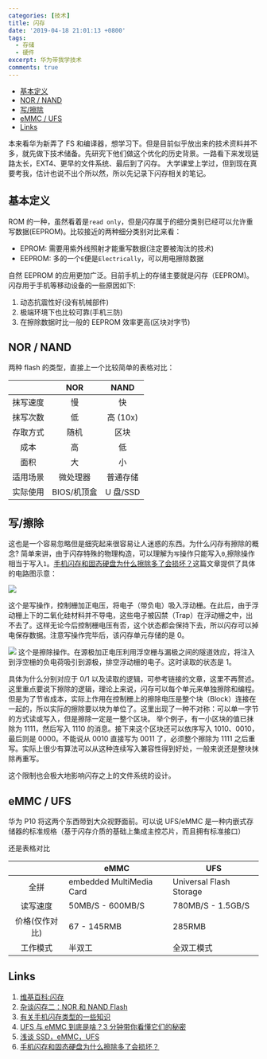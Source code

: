 ```yaml
---
categories: [技术]
title: 闪存
date: '2019-04-18 21:01:13 +0800'
tags:
  - 存储
  - 硬件
excerpt: 华为带我学技术
comments: true
---
```



<!-- toc -->

- [基本定义](#%E5%9F%BA%E6%9C%AC%E5%AE%9A%E4%B9%89)
- [NOR / NAND](#nor--nand)
- [写/擦除](#%E5%86%99%E6%93%A6%E9%99%A4)
- [eMMC / UFS](#emmc--ufs)
- [Links](#links)

<!-- tocstop -->

本来看华为新弄了 FS 和编译器，想学习下。但是目前似乎放出来的技术资料并不多，就先做下技术储备。先研究下他们做这个优化的历史背景。一路看下来发现链路太长，EXT4、更早的文件系统、最后到了闪存。
大学课堂上学过，但到现在真要考我，估计也说不出个所以然，所以先记录下闪存相关的笔记。

## 基本定义

ROM 的一种，虽然看着是`read only`，但是闪存属于的细分类别已经可以允许重写数据(EEPROM)。比较接近的两种细分类别对比来看：

* EPROM: 需要用紫外线照射才能重写数据(注定要被淘汰的技术)
* EEPROM: 多的一个`E`便是`Electrically`，可以用电擦除数据

自然 EEPROM 的应用更加广泛。目前手机上的存储主要就是闪存（EEPROM)。闪存用于手机等移动设备的一些原因如下:

1. 动态抗震性好(没有机械部件)
2. 极端环境下也比较可靠(手机三防)
3. 在擦除数据时比一般的 EEPROM 效率更高(区块对字节)


## NOR / NAND
两种 flash 的类型，直接上一个比较简单的表格对比：


|          | NOR         | NAND     |
|:--------:|:-----------:|:--------:|
| 抹写速度 | 慢          | 快       |
| 抹写次数 | 低          | 高 (10x) |
| 存取方式 | 随机        | 区块     |
| 成本     | 高          | 低       |
| 面积     | 大          | 小       |
| 适用场景 | 微处理器    | 普通存储 |
| 实际使用 | BIOS/机顶盒 | U 盘/SSD         |



## 写/擦除

这也是一个容易忽略但是细究起来很容易让人迷惑的东西。为什么闪存有擦除的概念?
简单来讲，由于闪存特殊的物理构造，可以理解为`写`操作只能写入`0`,擦除操作相当于写入`1`。[手机闪存和固态硬盘为什么擦除多了会损坏？](https://zhuanlan.zhihu.com/p/35115499)这篇文章提供了具体的电路图示意：

![](https://pic4.zhimg.com/80/v2-ad58e77cccf81f51b00fdd9520deee5b_hd.jpg)

这个是写操作，控制栅加正电压，将电子（带负电）吸入浮动栅。在此后，由于浮动栅上下的二氧化硅材料并不导电，这些电子被囚禁（Trap）在浮动栅之中，出不去了。这样无论今后控制栅电压有否，这个状态都会保持下去，所以闪存可以掉电保存数据。注意写操作完毕后，该闪存单元存储的是 0。

![](https://pic4.zhimg.com/80/v2-5678979dfd96659c36acdf894d991fff_hd.jpg)
这个是擦除操作。在源极加正电压利用浮空栅与漏极之间的隧道效应，将注入到浮空栅的负电荷吸引到源极，排空浮动栅的电子。这时读取的状态是 1。

具体为什么分别对应于 0/1 以及读取的逻辑，可参考链接的文章，这里不再赘述。这里重点要说下擦除的逻辑，理论上来说，闪存可以每个单元来单独擦除和编程。但是为了节省成本，实际上作用在控制栅上的擦除电压是整个块（Block）连接在一起的，所以实际的擦除要以块为单位了。这里出现了一种不对称：可以单一字节的方式读或写入，但是擦除一定是一整个区块。
举个例子，有一小区块的值已抹除为 1111，然后写入 1110 的消息。接下来这个区块还可以依序写入 1010、0010，最后则是 0000。不能说从 0010 直接写为 0011 了，必须整个擦除为 1111 之后重写。实际上很少有算法可以从这种连续写入兼容性得到好处，一般来说还是整块抹除再重写。

这个限制也会极大地影响闪存之上的文件系统的设计。


## eMMC / UFS

华为 P10 将这两个东西带到大众视野面前。可以说 UFS/eMMC 是一种内嵌式存储器的标准规格（基于闪存介质的基础上集成主控芯片，而且拥有标准接口）

还是表格对比

|                | eMMC             | UFS               |
| :------------: | ---------------- | ----------------- |
| 全拼            | embedded MultiMedia Card | Universal Flash Storage |
|    读写速度    | 50MB/S - 600MB/S | 780MB/S - 1.5GB/S |
| 价格(仅作对比) | 67 - 145RMB      | 285RMB            |
|    工作模式    | 半双工           | 全双工模式        |


## Links
1. [维基百科:闪存](https://zh.wikipedia.org/wiki/%E9%97%AA%E5%AD%98)
2. [杂谈闪存二：NOR 和 NAND Flash](https://zhuanlan.zhihu.com/p/26745577)
3. [有关手机闪存类型的一些知识](https://zhuanlan.zhihu.com/p/42998104)
4. [UFS 与 eMMC 到底是啥？3 分钟带你看懂它们的秘密](<https://mobile.pconline.com.cn/913/9130147.html>)
5. [浅谈 SSD，eMMC，UFS](https://zhuanlan.zhihu.com/p/26551438)
6. [手机闪存和固态硬盘为什么擦除多了会损坏？](https://zhuanlan.zhihu.com/p/35115499)


